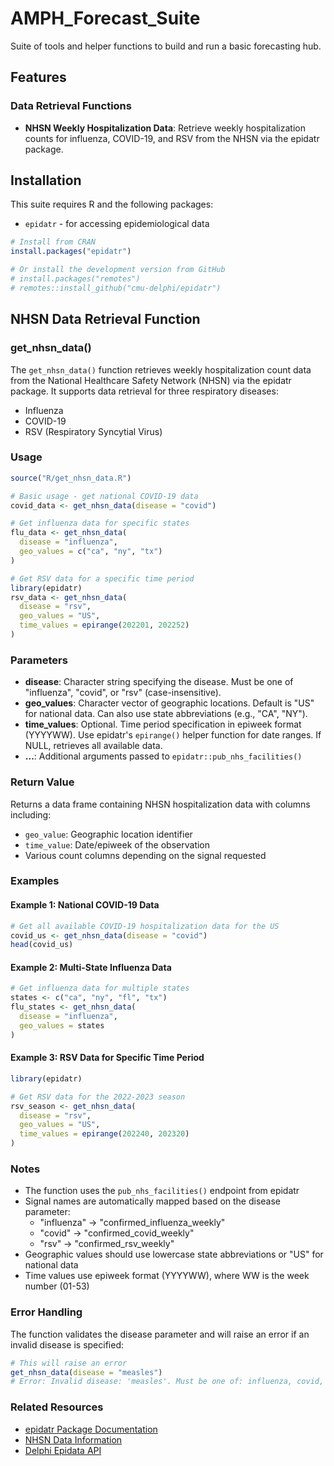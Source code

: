 # AMPH_Forecast_Suite
Suite of tools and helper functions to build and run a basic forecasting hub.

## Features

### Data Retrieval Functions

- **NHSN Weekly Hospitalization Data**: Retrieve weekly hospitalization counts for influenza, COVID-19, and RSV from the NHSN via the epidatr package.

## Installation

This suite requires R and the following packages:
- `epidatr` - for accessing epidemiological data

```r
# Install from CRAN
install.packages("epidatr")

# Or install the development version from GitHub
# install.packages("remotes")
# remotes::install_github("cmu-delphi/epidatr")
```

## NHSN Data Retrieval Function

### get_nhsn_data()

The `get_nhsn_data()` function retrieves weekly hospitalization count data from the National Healthcare Safety Network (NHSN) via the epidatr package. It supports data retrieval for three respiratory diseases:
- Influenza
- COVID-19
- RSV (Respiratory Syncytial Virus)

### Usage

```r
source("R/get_nhsn_data.R")

# Basic usage - get national COVID-19 data
covid_data <- get_nhsn_data(disease = "covid")

# Get influenza data for specific states
flu_data <- get_nhsn_data(
  disease = "influenza",
  geo_values = c("ca", "ny", "tx")
)

# Get RSV data for a specific time period
library(epidatr)
rsv_data <- get_nhsn_data(
  disease = "rsv",
  geo_values = "US",
  time_values = epirange(202201, 202252)
)
```

### Parameters

- **disease**: Character string specifying the disease. Must be one of "influenza", "covid", or "rsv" (case-insensitive).
- **geo_values**: Character vector of geographic locations. Default is "US" for national data. Can also use state abbreviations (e.g., "CA", "NY").
- **time_values**: Optional. Time period specification in epiweek format (YYYYWW). Use epidatr's `epirange()` helper function for date ranges. If NULL, retrieves all available data.
- **...**: Additional arguments passed to `epidatr::pub_nhs_facilities()`

### Return Value

Returns a data frame containing NHSN hospitalization data with columns including:
- `geo_value`: Geographic location identifier
- `time_value`: Date/epiweek of the observation
- Various count columns depending on the signal requested

### Examples

#### Example 1: National COVID-19 Data
```r
# Get all available COVID-19 hospitalization data for the US
covid_us <- get_nhsn_data(disease = "covid")
head(covid_us)
```

#### Example 2: Multi-State Influenza Data
```r
# Get influenza data for multiple states
states <- c("ca", "ny", "fl", "tx")
flu_states <- get_nhsn_data(
  disease = "influenza",
  geo_values = states
)
```

#### Example 3: RSV Data for Specific Time Period
```r
library(epidatr)

# Get RSV data for the 2022-2023 season
rsv_season <- get_nhsn_data(
  disease = "rsv",
  geo_values = "US",
  time_values = epirange(202240, 202320)
)
```

### Notes

- The function uses the `pub_nhs_facilities()` endpoint from epidatr
- Signal names are automatically mapped based on the disease parameter:
  - "influenza" → "confirmed_influenza_weekly"
  - "covid" → "confirmed_covid_weekly"
  - "rsv" → "confirmed_rsv_weekly"
- Geographic values should use lowercase state abbreviations or "US" for national data
- Time values use epiweek format (YYYYWW), where WW is the week number (01-53)

### Error Handling

The function validates the disease parameter and will raise an error if an invalid disease is specified:

```r
# This will raise an error
get_nhsn_data(disease = "measles")
# Error: Invalid disease: 'measles'. Must be one of: influenza, covid, rsv
```

### Related Resources

- [epidatr Package Documentation](https://cmu-delphi.github.io/epidatr/)
- [NHSN Data Information](https://www.cdc.gov/nhsn/)
- [Delphi Epidata API](https://cmu-delphi.github.io/delphi-epidata/)
